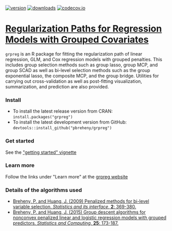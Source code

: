 [![version](http://www.r-pkg.org/badges/version/grpreg)](https://cran.r-project.org/package=grpreg)
[![downloads](http://cranlogs.r-pkg.org/badges/grpreg)](https://cran.r-project.org/package=grpreg)
[![codecov.io](https://codecov.io/github/pbreheny/grpreg/coverage.svg?branch=master)](https://codecov.io/github/pbreheny/grpreg?branch=master)

# [Regularization Paths for Regression Models with Grouped Covariates](http://pbreheny.github.io/grpreg)

`grpreg` is an R package for fitting the regularization path of linear regression, GLM, and Cox regression models with grouped penalties.  This includes group selection methods such as group lasso, group MCP, and group SCAD as well as bi-level selection methods such as the group exponential lasso, the composite MCP, and the group bridge.  Utilities for carrying out cross-validation as well as post-fitting visualization, summarization, and prediction are also provided.

### Install

* To install the latest release version from CRAN: `install.packages("grpreg")`
* To install the latest development version from GitHub: `devtools::install_github("pbreheny/grpreg")`

### Get started

See the ["getting started" vignette](http://pbreheny.github.io/grpreg/articles/getting-started.html)

### Learn more

Follow the links under "Learn more" at the [grpreg website](http://pbreheny.github.io/grpreg)

### Details of the algorithms used

* [Breheny, P. and Huang, J. (2009) Penalized methods for bi-level variable selection.  *Statistics and its interface*, **2**: 369-380.](http://myweb.uiowa.edu/pbreheny/pdf/Breheny2009.pdf)
* [Breheny, P. and Huang, J. (2015) Group descent algorithms for nonconvex penalized linear and logistic regression models with grouped predictors. *Statistics and Computing*, **25**: 173-187.](http://www.springerlink.com/openurl.asp?genre=article&id=doi:10.1007/s11222-013-9424-2)
